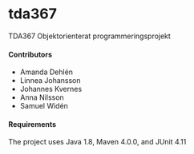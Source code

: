 # tda367
TDA367 Objektorienterat programmeringsprojekt

#### Contributors
* Amanda Dehlén
* Linnea Johansson
* Johannes Kvernes
* Anna Nilsson
* Samuel Widén

#### Requirements
The project uses Java 1.8, Maven 4.0.0, and JUnit 4.11